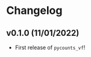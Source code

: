 # Changelog

<!--next-version-placeholder-->

## v0.1.0 (11/01/2022)

- First release of `pycounts_vf`!